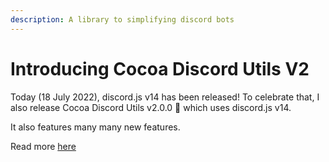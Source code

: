 ```yaml
---
description: A library to simplifying discord bots
---
```


# Introducing Cocoa Discord Utils V2

Today (18 July 2022), discord.js v14 has been released! To celebrate that, I also release Cocoa Discord Utils v2.0.0 🎉 which uses discord.js v14.

It also features many many new features.

Read more [here](https://leomotors.me/cocoa-discord-utils/blog/introducing-v2.html)
